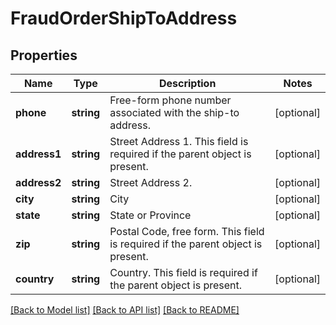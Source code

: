# FraudOrderShipToAddress

## Properties
Name | Type | Description | Notes
------------ | ------------- | ------------- | -------------
**phone** | **string** | Free-form phone number associated with the ship-to address. | [optional] 
**address1** | **string** | Street Address 1. This field is required if the parent object is present. | [optional] 
**address2** | **string** | Street Address 2. | [optional] 
**city** | **string** | City | [optional] 
**state** | **string** | State or Province | [optional] 
**zip** | **string** | Postal Code, free form. This field is required if the parent object is present. | [optional] 
**country** | **string** | Country. This field is required if the parent object is present. | [optional] 

[[Back to Model list]](../README.md#documentation-for-models) [[Back to API list]](../README.md#documentation-for-api-endpoints) [[Back to README]](../README.md)


